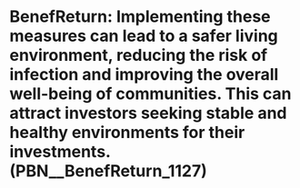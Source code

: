 # BenefReturn: __Implementing these measures can lead to a safer living environment, reducing the risk of infection and improving the overall well-being of communities. This can attract investors seeking stable and healthy environments for their investments.__ (PBN__BenefReturn_1127)

